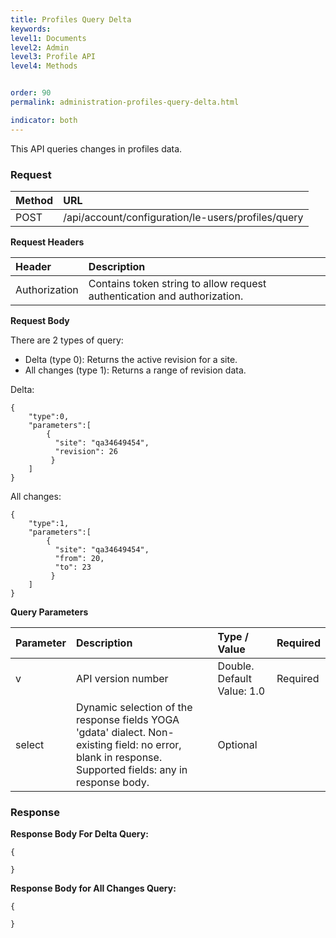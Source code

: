 ```yaml
---
title: Profiles Query Delta
keywords:
level1: Documents
level2: Admin
level3: Profile API
level4: Methods


order: 90
permalink: administration-profiles-query-delta.html

indicator: both
---
```


This API queries changes in profiles data.

### Request

| Method | URL |
 |:-------- | :----- |
 |POST  |/api/account/configuration/le-users/profiles/query |

**Request Headers**

 |Header | Description |
|:---------|  :------------ |
|Authorization|  Contains token string to allow request authentication and authorization. |

**Request Body**

There are 2 types of query:

- Delta (type 0): Returns the active revision for a site.
- All changes (type 1): Returns a range of revision data.

Delta:

    {
        "type":0,
        "parameters":[
            {
              "site": "qa34649454",
              "revision": 26
             }
        ]
    }

All changes:

    {
        "type":1,
        "parameters":[
            {
              "site": "qa34649454",
              "from": 20,
              "to": 23
             }
        ]
    }

**Query Parameters**

 |Parameter     |Description      |    Type / Value | Required |
 |:----------- | :-------------     |  :------------- | :--- |
| v |            API version number |  Double. Default Value: 1.0 | Required |
 |select | Dynamic selection of the response fields  YOGA 'gdata' dialect. Non-existing  field: no error, blank in response. Supported fields: any in response body.  |Optional  |

### Response

**Response Body For Delta Query:**

    {

    }

**Response Body for All Changes Query:**

    {  
   
    }


